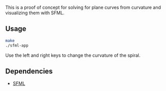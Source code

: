 This is a proof of concept for solving for plane curves from curvature
and visualizing them with SFML.

## Usage

```bash
make
./sfml-app
```

Use the left and right keys to change the curvature of the spiral.

## Dependencies
* [SFML](https://www.sfml-dev.org/)

